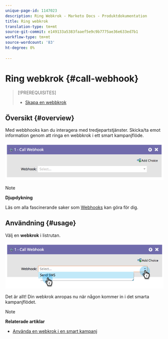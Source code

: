 ```yaml
---
unique-page-id: 1147023
description: Ring Webkrok - Marketo Docs - Produktdokumentation
title: Ring webkrok
translation-type: tm+mt
source-git-commit: e149133a5383faaef5e9c9b7775ae36e633ed7b1
workflow-type: tm+mt
source-wordcount: '83'
ht-degree: 0%

---
```



# Ring webkrok {#call-webhook}

>[!PREREQUISITES]
>
>* [Skapa en webbkrok](../../../../product-docs/administration/additional-integrations/create-a-webhook.md)

>



## Översikt {#overview}

Med webbhooks kan du interagera med tredjepartstjänster. Skicka/ta emot information genom att ringa en webbkrok i ett smart kampanjflöde.

![](assets/image2014-9-22-15-3a4-3a7.png)

>[!NOTE]
>
>**Djupdykning**
>
>Läs om alla fascinerande saker som [Webhooks](http://developers.marketo.com/documentation/webhooks/) kan göra för dig.

## Användning {#usage}

Välj en **webkrok** i listrutan.

![](assets/image2014-9-22-15-3a4-3a25.png)

Det är allt! Din webkrok anropas nu när någon kommer in i det smarta kampanjflödet.

>[!NOTE]
>
>**Relaterade artiklar**
>
>* [Använda en webkrok i en smart kampanj](use-a-webhook-in-a-smart-campaign.md)

>




